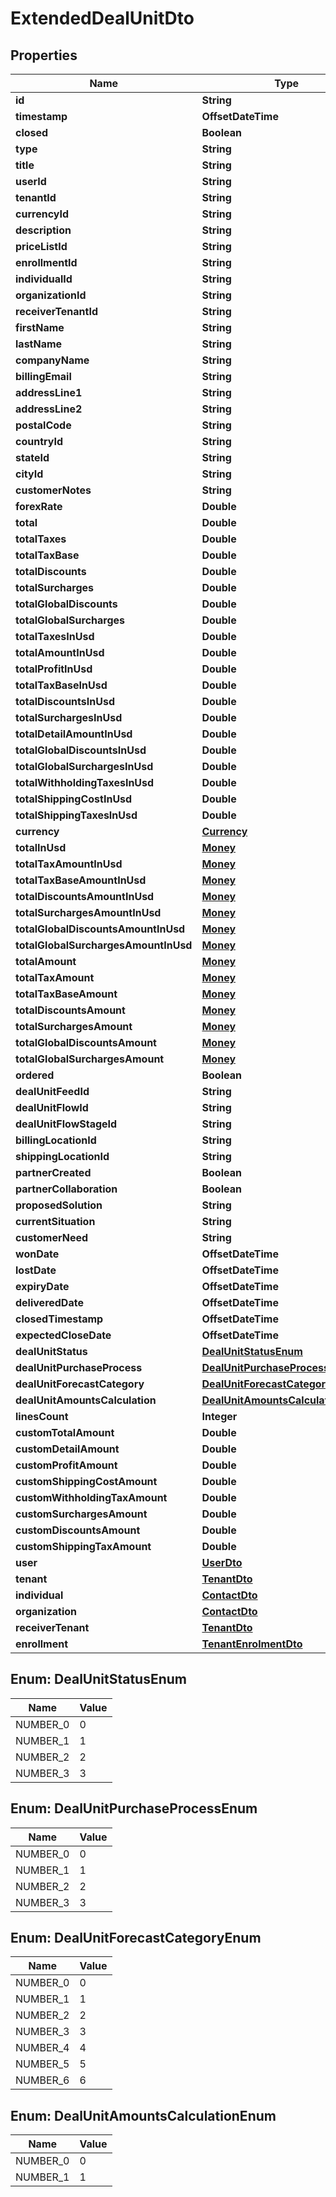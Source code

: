 

# ExtendedDealUnitDto


## Properties

| Name | Type | Description | Notes |
|------------ | ------------- | ------------- | -------------|
|**id** | **String** |  |  [optional] |
|**timestamp** | **OffsetDateTime** |  |  [optional] |
|**closed** | **Boolean** |  |  [optional] |
|**type** | **String** |  |  [optional] |
|**title** | **String** |  |  [optional] |
|**userId** | **String** |  |  [optional] |
|**tenantId** | **String** |  |  [optional] |
|**currencyId** | **String** |  |  [optional] |
|**description** | **String** |  |  [optional] |
|**priceListId** | **String** |  |  [optional] |
|**enrollmentId** | **String** |  |  [optional] |
|**individualId** | **String** |  |  [optional] |
|**organizationId** | **String** |  |  [optional] |
|**receiverTenantId** | **String** |  |  [optional] |
|**firstName** | **String** |  |  [optional] |
|**lastName** | **String** |  |  [optional] |
|**companyName** | **String** |  |  [optional] |
|**billingEmail** | **String** |  |  [optional] |
|**addressLine1** | **String** |  |  [optional] |
|**addressLine2** | **String** |  |  [optional] |
|**postalCode** | **String** |  |  [optional] |
|**countryId** | **String** |  |  [optional] |
|**stateId** | **String** |  |  [optional] |
|**cityId** | **String** |  |  [optional] |
|**customerNotes** | **String** |  |  [optional] |
|**forexRate** | **Double** |  |  [optional] |
|**total** | **Double** |  |  [optional] |
|**totalTaxes** | **Double** |  |  [optional] |
|**totalTaxBase** | **Double** |  |  [optional] |
|**totalDiscounts** | **Double** |  |  [optional] |
|**totalSurcharges** | **Double** |  |  [optional] |
|**totalGlobalDiscounts** | **Double** |  |  [optional] |
|**totalGlobalSurcharges** | **Double** |  |  [optional] |
|**totalTaxesInUsd** | **Double** |  |  [optional] |
|**totalAmountInUsd** | **Double** |  |  [optional] |
|**totalProfitInUsd** | **Double** |  |  [optional] |
|**totalTaxBaseInUsd** | **Double** |  |  [optional] |
|**totalDiscountsInUsd** | **Double** |  |  [optional] |
|**totalSurchargesInUsd** | **Double** |  |  [optional] |
|**totalDetailAmountInUsd** | **Double** |  |  [optional] |
|**totalGlobalDiscountsInUsd** | **Double** |  |  [optional] |
|**totalGlobalSurchargesInUsd** | **Double** |  |  [optional] |
|**totalWithholdingTaxesInUsd** | **Double** |  |  [optional] |
|**totalShippingCostInUsd** | **Double** |  |  [optional] |
|**totalShippingTaxesInUsd** | **Double** |  |  [optional] |
|**currency** | [**Currency**](Currency.md) |  |  [optional] |
|**totalInUsd** | [**Money**](Money.md) |  |  [optional] |
|**totalTaxAmountInUsd** | [**Money**](Money.md) |  |  [optional] |
|**totalTaxBaseAmountInUsd** | [**Money**](Money.md) |  |  [optional] |
|**totalDiscountsAmountInUsd** | [**Money**](Money.md) |  |  [optional] |
|**totalSurchargesAmountInUsd** | [**Money**](Money.md) |  |  [optional] |
|**totalGlobalDiscountsAmountInUsd** | [**Money**](Money.md) |  |  [optional] |
|**totalGlobalSurchargesAmountInUsd** | [**Money**](Money.md) |  |  [optional] |
|**totalAmount** | [**Money**](Money.md) |  |  [optional] |
|**totalTaxAmount** | [**Money**](Money.md) |  |  [optional] |
|**totalTaxBaseAmount** | [**Money**](Money.md) |  |  [optional] |
|**totalDiscountsAmount** | [**Money**](Money.md) |  |  [optional] |
|**totalSurchargesAmount** | [**Money**](Money.md) |  |  [optional] |
|**totalGlobalDiscountsAmount** | [**Money**](Money.md) |  |  [optional] |
|**totalGlobalSurchargesAmount** | [**Money**](Money.md) |  |  [optional] |
|**ordered** | **Boolean** |  |  [optional] |
|**dealUnitFeedId** | **String** |  |  [optional] |
|**dealUnitFlowId** | **String** |  |  [optional] |
|**dealUnitFlowStageId** | **String** |  |  [optional] |
|**billingLocationId** | **String** |  |  [optional] |
|**shippingLocationId** | **String** |  |  [optional] |
|**partnerCreated** | **Boolean** |  |  [optional] |
|**partnerCollaboration** | **Boolean** |  |  [optional] |
|**proposedSolution** | **String** |  |  [optional] |
|**currentSituation** | **String** |  |  [optional] |
|**customerNeed** | **String** |  |  [optional] |
|**wonDate** | **OffsetDateTime** |  |  [optional] |
|**lostDate** | **OffsetDateTime** |  |  [optional] |
|**expiryDate** | **OffsetDateTime** |  |  [optional] |
|**deliveredDate** | **OffsetDateTime** |  |  [optional] |
|**closedTimestamp** | **OffsetDateTime** |  |  [optional] |
|**expectedCloseDate** | **OffsetDateTime** |  |  [optional] |
|**dealUnitStatus** | [**DealUnitStatusEnum**](#DealUnitStatusEnum) |  |  [optional] |
|**dealUnitPurchaseProcess** | [**DealUnitPurchaseProcessEnum**](#DealUnitPurchaseProcessEnum) |  |  [optional] |
|**dealUnitForecastCategory** | [**DealUnitForecastCategoryEnum**](#DealUnitForecastCategoryEnum) |  |  [optional] |
|**dealUnitAmountsCalculation** | [**DealUnitAmountsCalculationEnum**](#DealUnitAmountsCalculationEnum) |  |  [optional] |
|**linesCount** | **Integer** |  |  [optional] |
|**customTotalAmount** | **Double** |  |  [optional] |
|**customDetailAmount** | **Double** |  |  [optional] |
|**customProfitAmount** | **Double** |  |  [optional] |
|**customShippingCostAmount** | **Double** |  |  [optional] |
|**customWithholdingTaxAmount** | **Double** |  |  [optional] |
|**customSurchargesAmount** | **Double** |  |  [optional] |
|**customDiscountsAmount** | **Double** |  |  [optional] |
|**customShippingTaxAmount** | **Double** |  |  [optional] |
|**user** | [**UserDto**](UserDto.md) |  |  [optional] |
|**tenant** | [**TenantDto**](TenantDto.md) |  |  [optional] |
|**individual** | [**ContactDto**](ContactDto.md) |  |  [optional] |
|**organization** | [**ContactDto**](ContactDto.md) |  |  [optional] |
|**receiverTenant** | [**TenantDto**](TenantDto.md) |  |  [optional] |
|**enrollment** | [**TenantEnrolmentDto**](TenantEnrolmentDto.md) |  |  [optional] |



## Enum: DealUnitStatusEnum

| Name | Value |
|---- | -----|
| NUMBER_0 | 0 |
| NUMBER_1 | 1 |
| NUMBER_2 | 2 |
| NUMBER_3 | 3 |



## Enum: DealUnitPurchaseProcessEnum

| Name | Value |
|---- | -----|
| NUMBER_0 | 0 |
| NUMBER_1 | 1 |
| NUMBER_2 | 2 |
| NUMBER_3 | 3 |



## Enum: DealUnitForecastCategoryEnum

| Name | Value |
|---- | -----|
| NUMBER_0 | 0 |
| NUMBER_1 | 1 |
| NUMBER_2 | 2 |
| NUMBER_3 | 3 |
| NUMBER_4 | 4 |
| NUMBER_5 | 5 |
| NUMBER_6 | 6 |



## Enum: DealUnitAmountsCalculationEnum

| Name | Value |
|---- | -----|
| NUMBER_0 | 0 |
| NUMBER_1 | 1 |



